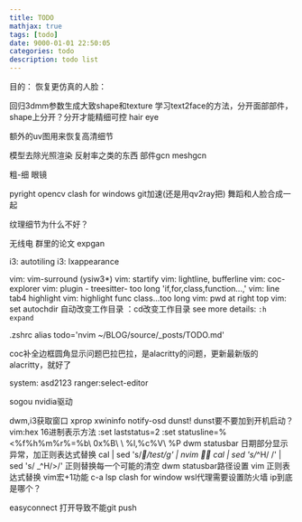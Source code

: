 ```yaml
---
title: TODO
mathjax: true
tags: [todo]
date: 9000-01-01 22:50:05
categories: todo
description: todo list
---
```




目的：
恢复更仿真的人脸：

回归3dmm参数生成大致shape和texture
学习text2face的方法，分开面部部件，shape上分开？分开才能精细可控
hair eye

额外的uv图用来恢复高清细节

模型去除光照渲染
反射率之类的东西
部件gcn
meshgcn


粗-细
眼镜


pyright opencv
clash for windows git加速(还是用qv2ray把)
舞蹈和人脸合成一起

纹理细节为什么不好？


无线电 群里的论文
expgan


i3: autotiling
i3: lxappearance

vim: vim-surround (ysiw3*)
vim: startify
vim: lightline, bufferline
vim: coc-explorer
vim: plugin - treesitter- too long 'if,for,class,function...,' 
vim: line tab4 highlight
vim: highlight func class...too long 
vim: pwd at right top
vim: set autochdir 自动改变工作目录
：cd改变工作目录
see more details: `:h expand`

.zshrc
alias todo='nvim ~/BLOG/source/_posts/TODO.md'

coc补全边框圆角显示问题巴拉巴拉，是alacritty的问题，更新最新版的alacritty，就好了

system: asd2123
ranger:select-editor







sogou
nvidia驱动








dwm,i3获取窗口 
xprop
xwininfo
notify-osd
dunst!
dunst要不要加到开机启动？
vim:hex 16进制表示方法
:set laststatus=2
:set statusline=%<%f%h%m%r%=%b\ 0x%B\ \ %l,%c%V\ %P
dwm statusbar 日期部分显示异常，加正则表达式替换
 cal | sed  's/_/test/g' | nvim
：
cal | sed 's/_^H/ /' | sed 's/  _^H/>/'
正则替换每一个可能的清空
dwm statusbar路径设置
vim 正则表达式替换
vim宏+1功能 c-a
lsp
clash for window
wsl代理需要设置防火墙
ip到底是哪个？

easyconnect 打开导致不能git push


